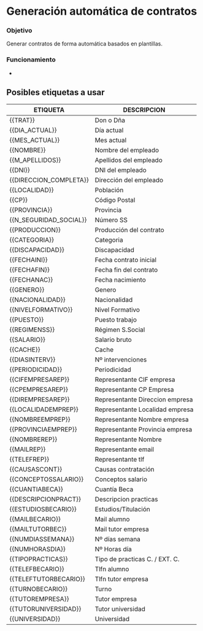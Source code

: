 # Generación automática de contratos

### Objetivo

Generar contratos de forma automática basados en plantillas.

### Funcionamiento
* 

## Posibles etiquetas a usar

| ETIQUETA               | DESCRIPCION                      |
|------------------------|----------------------------------|
| {{TRAT}}               | Don o Dña                        |
| {{DIA_ACTUAL}}         | Día actual                       |
| {{MES_ACTUAL}}         | Mes actual                       |
| {{NOMBRE}}             | Nombre del empleado              |
| {{M_APELLIDOS}}        | Apellidos del empleado           |
| {{DNI}}                | DNI del empleado                 |
| {{DIRECCION_COMPLETA}} | Dirección del empleado           |
| {{LOCALIDAD}}          | Población                        |
| {{CP}}                 | Código Postal                    |
| {{PROVINCIA}}          | Provincia                        |
| {{N_SEGURIDAD_SOCIAL}} | Número SS                        |
| {{PRODUCCION}}         | Producción del contrato          |
| {{CATEGORIA}}          | Categoria                        |
| {{DISCAPACIDAD}}       | Discapacidad                     |
| {{FECHAINI}}           | Fecha contrato inicial           |
| {{FECHAFIN}}           | Fecha fin del contrato           |
| {{FECHANAC}}           | Fecha nacimiento                 |
| {{GENERO}}             | Genero                           |
| {{NACIONALIDAD}}       | Nacionalidad                     |
| {{NIVELFORMATIVO}}     | Nivel Formativo                  |
| {{PUESTO}}             | Puesto trabajo                   |
| {{REGIMENSS}}          | Régimen S.Social                 |
| {{SALARIO}}            | Salario bruto                    |
| {{CACHE}}              | Cache                            |
| {{DIASINTERV}}         | Nº intervenciones                |
| {{PERIODICIDAD}}       | Periodicidad                     |
| {{CIFEMPRESAREP}}      | Representante CIF empresa        |
| {{CPEMPRESAREP}}       | Representante CP Empresa         |
| {{DIREMPRESAREP}}      | Representante Direccion empresa  |
| {{LOCALIDADEMPREP}}    | Representante Localidad empresa  |
| {{NOMBREEMPREP}}       | Representante Nombre empresa     |
| {{PROVINCIAEMPREP}}    | Representante Provincia empresa  |
| {{NOMBREREP}}          | Representante Nombre             |
| {{MAILREP}}            | Representante email              |
| {{TELEFREP}}           | Representante tlf                |
| {{CAUSASCONT}}         | Causas contratación              |
| {{CONCEPTOSSALARIO}}   | Conceptos salario                |
| {{CUANTIABECA}}        | Cuantía Beca                     |
| {{DESCRIPCIONPRACT}}   | Descripcion practicas            |
| {{ESTUDIOSBECARIO}}    | Estudios/Titulación              |
| {{MAILBECARIO}}        | Mail alumno                      |
| {{MAILTUTORBEC}}       | Mail tutor empresa               |
| {{NUMDIASSEMANA}}      | Nº días semana                   |
| {{NUMHORASDIA}}        | Nº Horas día                     |
| {{TIPOPRACTICAS}}      | Tipo de practicas C. / EXT. C.   |
| {{TELEFBECARIO}}       | Tlfn alumno                      |
| {{TELEFTUTORBECARIO}}  | Tlfn tutor empresa               |
| {{TURNOBECARIO}}       | Turno                            |
| {{TUTOREMPRESA}}       | Tutor empresa                    |
| {{TUTORUNIVERSIDAD}}   | Tutor universidad                |
| {{UNIVERSIDAD}}        | Universidad                      |

